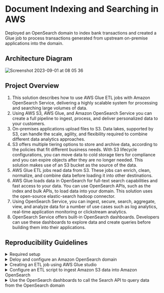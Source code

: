 # Document Indexing and Searching in AWS

Deployed an OpenSearch domain to index bank transactions and created a Glue job to process transactions generated from upstream on-premise applications into the domain.

## Architecture Diagram

![Screenshot 2023-09-01 at 08 05 36](https://github.com/martins-jean/Document-Indexing-and-Searching-in-AWS/assets/118685801/80438bf1-262e-43c0-a91c-cb471b8ff669)

## Project Overview

1. This solution describes how to use AWS Glue ETL jobs with Amazon OpenSearch Service, delivering a highly scalable system for processing and searching large volumes of data.
2. Using AWS S3, AWS Glue, and Amazon OpenSearch Service you can create a full pipeline to ingest, process, and deliver personalized data to your customers.
3. On-premises applications upload files to S3. Data lakes, supported by S3, can handle the scale, agility, and flexibility required to combine different data analytics approaches.
4. S3 offers multiple tiering options to store and archive data, according to the policies that fit different business needs. With S3 lifecycle configurations, you can move data to cold storage tiers for compliance and you can expire objects after they are no longer needed. This solution makes use of an S3 bucket as the source of the data.
5. AWS Glue ETL jobs read data from S3. These jobs can enrich, clean, normalize, and combine data before loading it into other destinations.
6. AWS Glue loads data in OpenSearch for full-text search capabilities and fast access to your data. You can use OpenSearch APIs, such as the index and bulk APIs, to load data into your domain. This solution uses the open-source elastic-search hadoop connector.
7. Using OpenSearch Service, you can ingest, secure, search, aggregate, view, and analyze data for a number of use cases such as log analytics, real-time application monitoring or clickstream analytics.
8. OpenSearch Service offers built-in OpenSearch dashboards. Developers can use these dashboards to explore data and create queries before building them into their applications.

## Reproducibility Guidelines

<details>
  <summary>Required setup</summary>
  1. Download the "glue_to_opensearch_job.py" file locally <br>
  2. Create an ingestion bucket in S3, make sure it contains the "elasticsearch-hadoop-7.8.0.jar" file <br>
  3. In the S3 bucket, create an "input/" folder and make sure it contains the "transactions.csv.gz" file <br>
  4. Create an IAM role for AWS Glue named "NewGlueServiceRole" with permissions to access S3 for any sources, targets, scripts and temporary directories <br>
  5. Make sure you create a t3.micro EC2 instance called "SearchInstance" <br>
</details>

<details>
  <summary>Deloy and configure an Amazon OpenSearch domain</summary>
  1. Navigate to the OpenSearch console and click on "create domain", using the following configurations: <br>
  - Domain name: bank-transactions <br>
  - Domain creation method: standard create <br>
  - Templates: dev/test <br>
  - Deployment options: domain without standby <br>
  - Availability zones: 1 AZ <br>
  - Enginer options / version: 7.10 <br>
  - Data nodes / instance type: m5.large.search <br>
  - Number of nodes: 1 <br>
  - Network: public access <br>
  - Master user: create master user <br>
  - Master username: project-user <br>
  - Master password: ProjectUserD777! <br>
  - Access policy: only use fine-grained access control <br>
  - Click create at the bottom of the page to finish this step. <br>
</details>

<details>
  <summary>Creating an ETL job using AWS Glue studio</summary>
  1. Open S3 and click the "elasticsearch-hadoop-7.8.0.jar" checkbox, then click "Copy S3 URI" above it to a local file on your computer. <br>
  2. Click the "input/" folder and "Copy S3 URI" at the top right of the page. <br>
  3. Navigate to AWS Glue Studio and create an ETL job with the following configurations: <br>
  - Create job: Spark script editor <br>
  - Options: upload and edit an existing script <br>
  - File upload: click and upload the .py file in this repository <br>
  - Click create and name the script "bank-transactions-ingestion-job" <br>
  4. Switch to the "Job Details" tab and select the following: <br>
  - IAM role: NewGlueServiceRole <br>
  - Glue version: 2.0 <br>
  - Job bookmark: disable <br>
  - Number of retries: 0 <br>
  - Under Advanced Properties, libraries / dependent JARs path paste the first S3 URI you copied and click save <br>
</details>

<details>
  <summary>Configure an ETL script to ingest Amazon S3 data into Amazon OpenSearch</summary>
  1. Navigate to the OpenSearch Service to verify the domain is now available <br>
  2. Click on the domain, copy and paste the domain endpoint locally <br>
  3. Go back to your Glue job, under Job Details / Job Parameters click add new parameter: <br>
  - Key: --es_endpoint <br>
  - Value: URL of the endpoint you copied <br>
  4. Add another parameter:
  - Key: --es_user <br>
  - Value: project-user <br>
  5. Add another parameter:
  - Key: --es_pass <br>
  - Value: ProjectUserD777! <br>
  6. Add another parameter: <br>
  - Key: --input_bucket <br>
  - Value: the S3 URI yo copied for the ingestion bucket <br>
  7. Click save and run. <br>
  8. Refresh the run details page to check if your run was completed successfully <br>
</details>

<details>
  <summary>Use the OpenSearch dashboards to call the Search API to query data from the OpenSearch domain</summary>
  1. Navigate to the EC2 console and click on instances <br>
  2. Copy the Public IPv4 address of the instance you created earlier and paste it into a new browser tab <br>
  3. Type the word "credit" for example and click search to see the results <br>
  4. Navigate to the OpenSearch console and click on the domain you created <br>
  5. Click on the Kibana URL and enter the credentials you created earlier <br>
  6. Select "explore on my own" <br>
  7. Select private tenant and click confirm <br>
  8. Click "Interact with the Elasticsearch API" <br>
  9. Review the provided query example and click play, this query searches all indexes in your cluster <br>
  10. After GET type: /main-index/_search
</details>
